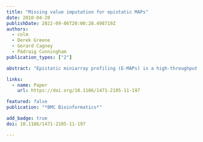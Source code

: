 ```yaml
---
title: "Missing value imputation for epistatic MAPs"
date: 2010-04-20
publishDate: 2022-09-06T20:00:28.498719Z
authors: 
  - colm
  - Derek Greene
  - Gerard Cagney
  - Pádraig Cunningham
publication_types: ["2"]

abstract: "Epistatic miniarray profiling (E-MAPs) is a high-throughput approach capable of quantifying aggravating or alleviating genetic interactions between gene pairs. The datasets resulting from E-MAP experiments typically take the form of a symmetric pairwise matrix of interaction scores. These datasets have a significant number of missing values - up to 35% - that can reduce the effectiveness of some data analysis techniques and prevent the use of others. An effective method for imputing interactions would therefore increase the types of possible analysis, as well as increase the potential to identify novel functional interactions between gene pairs. Several methods have been developed to handle missing values in microarray data, but it is unclear how applicable these methods are to E-MAP data because of their pairwise nature and the significantly larger number of missing values. Here we evaluate four alternative imputation strategies, three local (Nearest neighbor-based) and one global (PCA-based), that have been modified to work with symmetric pairwise data."

links:
  - name: Paper
    url: https://doi.org/10.1186/1471-2105-11-197

featured: false
publication: "*BMC Bioinformatics*"

add_badge: true
doi: 10.1186/1471-2105-11-197

---
```


